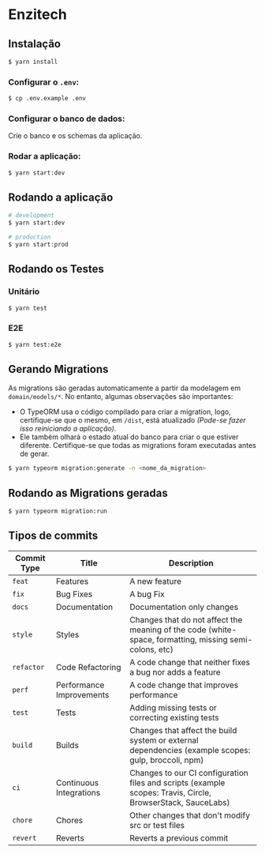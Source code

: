 # Enzitech
## Instalação

```bash
$ yarn install
```

### Configurar o `.env`:

```bash
$ cp .env.example .env
```

### Configurar o banco de dados:

Crie o banco e os schemas da aplicação.

### Rodar a aplicação:

```bash
$ yarn start:dev
```

## Rodando a aplicação

```bash
# development
$ yarn start:dev

# production
$ yarn start:prod
```

## Rodando os Testes

### Unitário

```bash
$ yarn test
```

### E2E

```bash
$ yarn test:e2e
```
## Gerando Migrations

As migrations são geradas automaticamente a partir da modelagem em `domain/models/*`.
No entanto, algumas observações são importantes:

- O TypeORM usa o código compilado para criar a migration, logo,
  certifique-se que o mesmo, em `/dist`, está atualizado _(Pode-se fazer isso reiniciando a aplicação)_.
- Ele também olhará o estado atual do banco para criar o que estiver diferente.
  Certifique-se que todas as migrations foram executadas antes de gerar.

```bash
$ yarn typeorm migration:generate -n <nome_da_migration>
```

## Rodando as Migrations geradas

```bash
$ yarn typeorm migration:run
```

## Tipos de commits

| Commit Type | Title                    | Description                                                                                                 |
| ----------- | ------------------------ | ----------------------------------------------------------------------------------------------------------- |
| `feat`      | Features                 | A new feature                                                                                               |
| `fix`       | Bug Fixes                | A bug Fix                                                                                                   |
| `docs`      | Documentation            | Documentation only changes                                                                                  |
| `style`     | Styles                   | Changes that do not affect the meaning of the code (white-space, formatting, missing semi-colons, etc)      |
| `refactor`  | Code Refactoring         | A code change that neither fixes a bug nor adds a feature                                                   |
| `perf`      | Performance Improvements | A code change that improves performance                                                                     |
| `test`      | Tests                    | Adding missing tests or correcting existing tests                                                           |
| `build`     | Builds                   | Changes that affect the build system or external dependencies (example scopes: gulp, broccoli, npm)         |
| `ci`        | Continuous Integrations  | Changes to our CI configuration files and scripts (example scopes: Travis, Circle, BrowserStack, SauceLabs) |
| `chore`     | Chores                   | Other changes that don't modify src or test files                                                           |
| `revert`    | Reverts                  | Reverts a previous commit                                                                                   |
